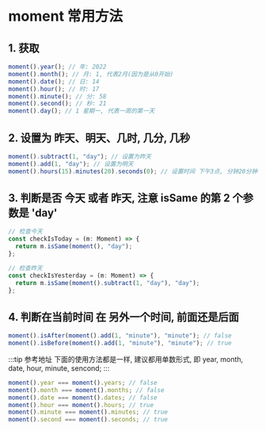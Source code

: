 # moment 常用方法

## 1. 获取

```js
moment().year(); // 年: 2022
moment().month(); // 月: 1, 代表2月(因为是从0开始)
moment().date(); // 日: 14
moment().hour(); // 时: 17
moment().minute(); // 分: 58
moment().second(); // 秒: 21
moment().day(); // 1 星期一, 代表一周的第一天
```

## 2. 设置为 昨天、明天、几时, 几分, 几秒

```js
moment().subtract(1, "day"); // 设置为昨天
moment().add(1, "day"); // 设置为明天
moment().hours(15).minutes(20).seconds(0); // 设置时间 下午3点, 分钟20分钟, 秒为0
```

## 3. 判断是否 今天 或者 昨天, 注意 isSame 的第 2 个参数是 'day'

```js
// 检查今天
const checkIsToday = (m: Moment) => {
  return m.isSame(moment(), "day");
};

// 检查昨天
const checkIsYesterday = (m: Moment) => {
  return m.isSame(moment().subtract(1, "day"), "day");
};
```

## 4. 判断在当前时间 在 另外一个时间, 前面还是后面

```js
moment().isAfter(moment().add(1, "minute"), "minute"); // false
moment().isBefore(moment().add(1, "minute"), "minute"); // true
```

:::tip 参考地址
下面的使用方法都是一样, 建议都用单数形式, 即 year, month, date, hour, minute, sencond;
:::

```js
moment().year === moment().years; // false
moment().month === moment().months; // false
moment().date === moment().dates; // false
moment().hour === moment().hours; // true
moment().minute === moment().minutes; // true
moment().second === moment().seconds; // true
```
